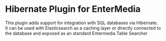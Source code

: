 # Hibernate Plugin for EnterMedia	

This plugin adds support for integration with SQL databases via Hibernate.  It can be used with Elasticsearch as a caching layer or directly connected to the database and exposed as an standard Entermedia Table Searcher

